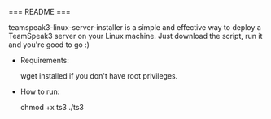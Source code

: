 === README ===

teamspeak3-linux-server-installer is a simple and effective way to deploy
a TeamSpeak3 server on your Linux machine. Just download the script, run
it and you're good to go :)

 - Requirements:

   wget installed if you don't have root privileges.

- How to run:

  chmod +x ts3
  ./ts3
